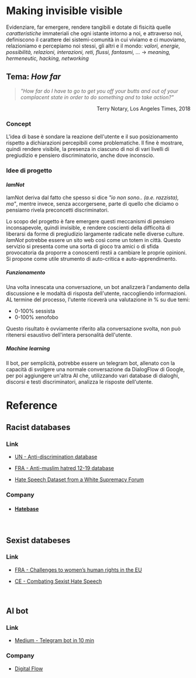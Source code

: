 
# Making invisible visible


Evidenziare, far emergere, rendere tangibili e dotate di fisicità quelle _caratteristiche_ immateriali che ogni istante intorno a noi, e attraverso noi, definiscono il carattere dei sistemi-comunità in cui viviamo e ci muoviamo, relazioniamo e percepiamo noi stessi, gli altri e il mondo: _valori, energie, possibilità, relazioni, interazioni, reti, flussi, fantasmi, ..._ → _meaning, hermeneutic, hacking, networking_



## Tema: *How far*

> *"How far do I have to go to get you off your butts and out of your complacent state in order to do something and to take action?"*

<div align="right"> Terry Notary, Los Angeles Times, 2018  </div>

### Concept

L'idea di base è sondare la reazione dell'utente e il suo posizionamento rispetto a dichiarazioni percepibili come problematiche.
Il fine è mostrare, quindi rendere visibile, la presenza in ciascuno di noi di vari livelli di pregiudizio e pensiero discriminatorio, anche dove inconscio.


### Idee di progetto  

#### _IamNot_
IamNot deriva dal fatto che spesso si dice _"io non sono.. (a.e. razzista), ma"_, mentre invece, senza accorgersene, parte di quello che diciamo o pensiamo rivela preconcetti discriminatori. 

Lo scopo del progetto è fare emergere questi meccanismi di pensiero inconsapevole, quindi invisible, e rendere coscienti della difficoltà di liberarsi da forme di pregiudizio largamente radicate nelle diverse culture. 
_IamNot_ potrebbe essere un sito web così come un totem in città. Questo servizio si presenta come una sorta di gioco tra amici o di sfida provocatoria da proporre a conoscenti restii a cambiare le proprie opinioni.
Si propone come utile strumento di auto-critica e auto-apprendimento.
  
##### Funzionamento

Una volta innescata una conversazione, un bot analizzerà l'andamento della discussione e le modaltà di risposta dell'utente, raccogliendo informazioni. AL termine del processo, l'utente riceverà una valutazione in % su due temi:

- 0-100% sessista
- 0-100% xenofobo

Questo risultato è ovviamente riferito alla conversazione svolta, non può ritenersi esaustivo dell'intera personalità dell'utente. 


##### Machine learning
Il bot, per semplicità, potrebbe essere un telegram bot, allenato con la capacità di svolgere una normale conversazione da DialogFlow di Google, per poi aggiungere un'altra AI che, utilizzando vari database di dialoghi, discorsi e testi discriminatori, analizza le risposte dell'utente.

  
# Reference


## Racist databases


### Link

- [UN - Anti-discrimination database](https://adsdatabase.ohchr.org/SitePages/Anti-discrimination%20database.aspx)

- [FRA - Anti-muslim hatred 12-19 database](https://fra.europa.eu/en/databases/anti-muslim-hatred/case-law)

- [Hate Speech Dataset from a White Supremacy Forum](https://www.aclweb.org/anthology/W18-5102/)


### Company

- #### [Hatebase](https://hatebase.org)

<br>

## Sexist databeses


### Link

- [FRA - Challenges to women’s human rights in the EU](https://fra.europa.eu/en/publication/2017/challenges-womens-human-rights-eu)

- [CE - Combating Sexist Hate Speech](https://www.coe.int/en/web/genderequality/sexist-hate-speech#{"63583504":[0]})

<br>

## AI bot

### Link

- [Medium - Telegram bot in 10 min](https://medium.com/@roeman4/telegram-bot-with-artificial-intelligence-in-10-minutes-2ca70029bf73)

### Company

- [Digital Flow](https://dialogflow.cloud.google.com/#/agent/newagent-vikwnk/prebuiltAgents/)
